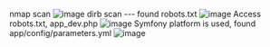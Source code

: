 nmap scan
![image](https://user-images.githubusercontent.com/105762605/228873667-dbbd8fc5-07f7-4dad-982f-8772088e444d.png)
dirb scan --- found robots.txt
![image](https://user-images.githubusercontent.com/105762605/228874687-58d63b13-9dcc-40f2-9e59-27cd1919e656.png)
Access robots.txt, app_dev.php
![image](https://user-images.githubusercontent.com/105762605/228874390-91df6a53-dbf6-4fdb-b285-8a99328a1892.png)
Symfony platform is used, found app/config/parameters.yml
![image](https://user-images.githubusercontent.com/105762605/228875277-0f30de6e-6884-48ea-abdb-10b6d9e326b5.png)
